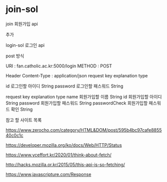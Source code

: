 # join-sol
join 회원가입 api

추가 

login-sol
로그인 api

post 방식

URI : fan.catholic.ac.kr:5000/login METHOD : POST

Header Content-Type : application/json request key explanation type

id 로그인할 아이디 String password 로그인할 패스워드 String

request
key	explanation	type
name	회원가입할 이름	String
id	회원가입할 아이디	String
password	회원가입할 패스워드	String
passwordCheck	회원가입할 패스워드 확인	String

참고 할 사이트 목록

https://www.zerocho.com/category/HTML&DOM/post/595b4bc97cafe885540c0c1c

https://developer.mozilla.org/ko/docs/Web/HTTP/Status

https://www.yceffort.kr/2020/01/think-about-fetch/

http://hacks.mozilla.or.kr/2015/05/this-api-is-so-fetching/

https://www.javascripture.com/Response
